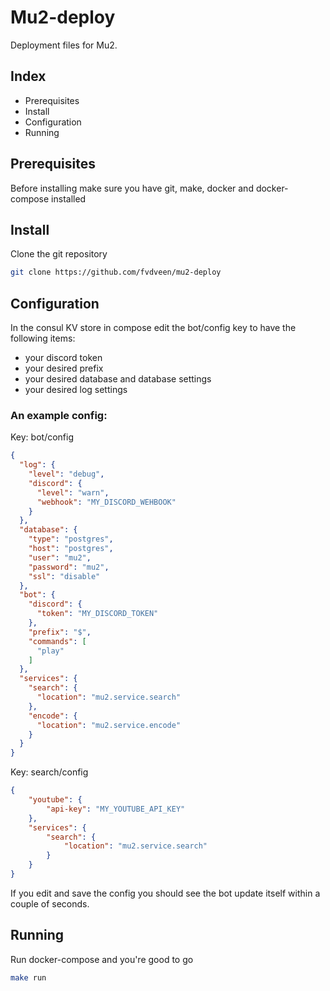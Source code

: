 # Mu2-deploy

Deployment files for Mu2.

## Index

* Prerequisites
* Install
* Configuration
* Running

## Prerequisites

Before installing make sure you have git, make, docker and docker-compose installed

## Install

Clone the git repository

```bash
git clone https://github.com/fvdveen/mu2-deploy
```

## Configuration

In the consul KV store in compose edit the bot/config key to have the following items: 
* your discord token
* your desired prefix
* your desired database and database settings
* your desired log settings

### An example config:

Key: bot/config

```json
{
  "log": {
    "level": "debug",
    "discord": {
      "level": "warn",
      "webhook": "MY_DISCORD_WEHBOOK"
    }
  },
  "database": {
    "type": "postgres",
    "host": "postgres",
    "user": "mu2",
    "password": "mu2",
    "ssl": "disable"
  },
  "bot": {
    "discord": {
      "token": "MY_DISCORD_TOKEN"
    },
    "prefix": "$",
    "commands": [
      "play"
    ]
  },
  "services": {
    "search": {
      "location": "mu2.service.search"
    },
    "encode": {
      "location": "mu2.service.encode"
    }
  }
}
```

Key: search/config

```json
{
    "youtube": {
        "api-key": "MY_YOUTUBE_API_KEY"
    },
    "services": {
        "search": {
            "location": "mu2.service.search"
        }
    }
}
```

If you edit and save the config you should see the bot update itself within a couple of seconds.

## Running

Run docker-compose and you're good to go

```bash
make run
```